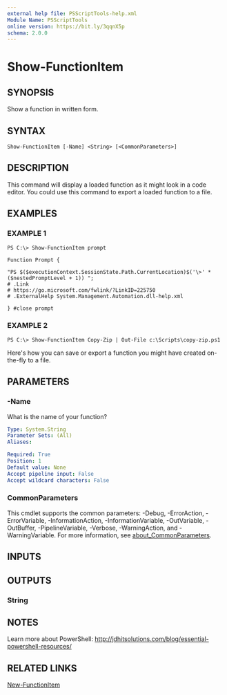 ```yaml
---
external help file: PSScriptTools-help.xml
Module Name: PSScriptTools
online version: https://bit.ly/3qqnX5p
schema: 2.0.0
---
```


# Show-FunctionItem

## SYNOPSIS
Show a function in written form.

## SYNTAX

```
Show-FunctionItem [-Name] <String> [<CommonParameters>]
```

## DESCRIPTION
This command will display a loaded function as it might look in a code editor.
You could use this command to export a loaded function to a file.

## EXAMPLES

### EXAMPLE 1
```
PS C:\> Show-FunctionItem prompt

Function Prompt {

"PS $($executionContext.SessionState.Path.CurrentLocation)$('\>' * ($nestedPromptLevel + 1)) ";
# .Link
# https://go.microsoft.com/fwlink/?LinkID=225750
# .ExternalHelp System.Management.Automation.dll-help.xml

} #close prompt
```

### EXAMPLE 2
```
PS C:\> Show-FunctionItem Copy-Zip | Out-File c:\Scripts\copy-zip.ps1
```

Here's how you can save or export a function you might have created on-the-fly to a file.

## PARAMETERS

### -Name
What is the name of your function?

```yaml
Type: System.String
Parameter Sets: (All)
Aliases:

Required: True
Position: 1
Default value: None
Accept pipeline input: False
Accept wildcard characters: False
```

### CommonParameters
This cmdlet supports the common parameters: -Debug, -ErrorAction, -ErrorVariable, -InformationAction, -InformationVariable, -OutVariable, -OutBuffer, -PipelineVariable, -Verbose, -WarningAction, and -WarningVariable. For more information, see [about_CommonParameters](http://go.microsoft.com/fwlink/?LinkID=113216).

## INPUTS

## OUTPUTS

### String
## NOTES
Learn more about PowerShell: http://jdhitsolutions.com/blog/essential-powershell-resources/

## RELATED LINKS

[New-FunctionItem]()

